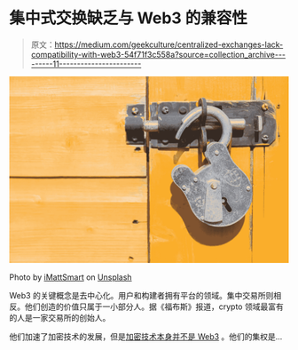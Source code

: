 # 集中式交换缺乏与 Web3 的兼容性

> 原文：<https://medium.com/geekculture/centralized-exchanges-lack-compatibility-with-web3-54f71f3c558a?source=collection_archive---------11----------------------->

![](img/87d471ca1291c62d94beda44382a3d5a.png)

Photo by [iMattSmart](https://unsplash.com/@imattsmart?utm_source=unsplash&utm_medium=referral&utm_content=creditCopyText) on [Unsplash](https://unsplash.com/s/photos/broken-lock?utm_source=unsplash&utm_medium=referral&utm_content=creditCopyText)

Web3 的关键概念是去中心化。用户和构建者拥有平台的领域。集中交易所则相反。他们创造的价值只属于一小部分人。据《福布斯》报道，crypto 领域最富有的人是一家交易所的创始人。

他们加速了加密技术的发展，但是[加密技术本身并不是 Web3](/geekculture/the-evolution-of-web3-a-beginners-guide-b65f8070bcc6) 。他们的集权是…